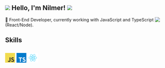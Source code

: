  ## <img src=https://c.tenor.com/DEMBqNPqyccAAAAi/genkai.gif width="27"> Hello, I'm Nilmer! <img src=https://c.tenor.com/DEMBqNPqyccAAAAi/genkai.gif width="27">

<img align='right' src="https://github-readme-stats.vercel.app/api?username=wexengos&show_icons=true&title_color=783c00&text_color=af552e&icon_color=783c00&bg_color=f8efd4&cache_seconds=2300">
🔭 Front-End Developer, currently working with JavaScript and TypeScript (React/Node).

## Skills
<code><img height="32" src="https://raw.githubusercontent.com/github/explore/80688e429a7d4ef2fca1e82350fe8e3517d3494d/topics/javascript/javascript.png" alt="Javascript"/></code>
<code><img height="32" src="https://raw.githubusercontent.com/github/explore/80688e429a7d4ef2fca1e82350fe8e3517d3494d/topics/typescript/typescript.png" alt="Typescript"/></code>
<code><img height="32" src="https://raw.githubusercontent.com/github/explore/80688e429a7d4ef2fca1e82350fe8e3517d3494d/topics/react/react.png" alt="React"/></code>
----
<!--
**Wexengos/Wexengos** is a ✨ _special_ ✨ repository because its `README.md` (this file) appears on your GitHub profile.

Here are some ideas to get you started:

- 🔭 I’m currently working on ...
- 🌱 I’m currently learning ...
- 👯 I’m looking to collaborate on ...
- 🤔 I’m looking for help with ...
- 💬 Ask me about ...
- 📫 How to reach me: ...
- 😄 Pronouns: ...
- ⚡ Fun fact: ...
-->
